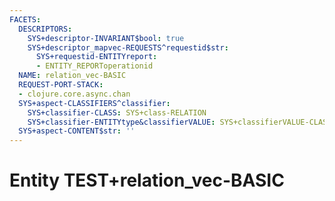 ```yaml
---
FACETS:
  DESCRIPTORS:
    SYS+descriptor-INVARIANT$bool: true
    SYS+descriptor_mapvec-REQUESTS^requestid$str:
      SYS+requestid-ENTITYreport:
      - ENTITY_REPORToperationid
  NAME: relation_vec-BASIC
  REQUEST-PORT-STACK:
  - clojure.core.async.chan
  SYS+aspect-CLASSIFIERS^classifier:
    SYS+classifier-CLASS: SYS+class-RELATION
    SYS+classifier-ENTITYtype&classifierVALUE: SYS+classifierVALUE-CLASSIFIER
  SYS+aspect-CONTENT$str: ''
---
```

# Entity TEST+relation_vec-BASIC

